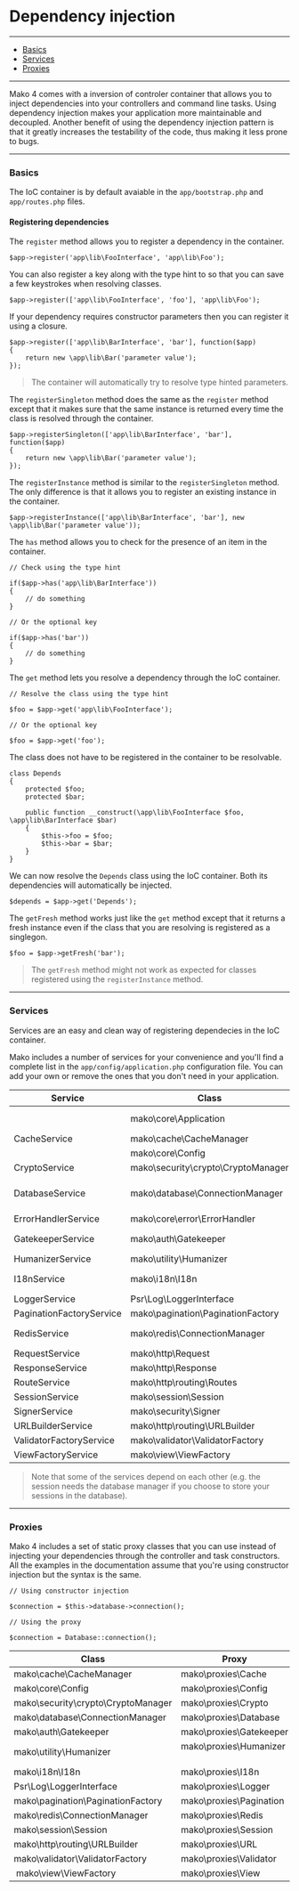# Dependency injection

--------------------------------------------------------

* [Basics](#basics)
* [Services](#services)
* [Proxies](#proxies)

--------------------------------------------------------

Mako 4 comes with a inversion of controler container that allows you to inject dependencies into your controllers and command line tasks. Using dependency injection makes your application more maintainable and decoupled. Another benefit of using the dependency injection pattern is that it greatly increases the testability of the code, thus making it less prone to bugs.

--------------------------------------------------------

<a id="basics"></a>

### Basics

The IoC container is by default avaiable in the ```app/bootstrap.php``` and ```app/routes.php``` files.

#### Registering dependencies

The ```register``` method allows you to register a dependency in the container.

	$app->register('app\lib\FooInterface', 'app\lib\Foo');

You can also register a key along with the type hint to so that you can save a few keystrokes when resolving classes.

	$app->register(['app\lib\FooInterface', 'foo'], 'app\lib\Foo');

If your dependency requires constructor parameters then you can register it using a closure.

	$app->register(['app\lib\BarInterface', 'bar'], function($app)
	{
		return new \app\lib\Bar('parameter value');
	});

> The container will automatically try to resolve type hinted parameters.

The ```registerSingleton``` method does the same as the ```register``` method except that it makes sure that the same instance is returned every time the class is resolved through the container.

	$app->registerSingleton(['app\lib\BarInterface', 'bar'], function($app)
	{
		return new \app\lib\Bar('parameter value');
	});

The ```registerInstance``` method is similar to the ```registerSingleton``` method. The only difference is that it allows you to register an existing instance in the container.

	$app->registerInstance(['app\lib\BarInterface', 'bar'], new \app\lib\Bar('parameter value'));

The ```has``` method allows you to check for the presence of an item in the container.

	// Check using the type hint

	if($app->has('app\lib\BarInterface'))
	{
		// do something
	}
	
	// Or the optional key

	if($app->has('bar'))
	{
		// do something
	}

The ```get``` method lets you resolve a dependency through the IoC container.

	// Resolve the class using the type hint

	$foo = $app->get('app\lib\FooInterface');

	// Or the optional key

	$foo = $app->get('foo');

The class does not have to be registered in the container to be resolvable.

	class Depends
	{
		protected $foo;
		protected $bar;

		public function __construct(\app\lib\FooInterface $foo, \app\lib\BarInterface $bar)
		{
			$this->foo = $foo;
			$this->bar = $bar;
		}
	}

We can now resolve the ```Depends``` class using the IoC container. Both its dependencies will automatically be injected.

	$depends = $app->get('Depends');

The ```getFresh``` method works just like the ```get``` method except that it returns a fresh instance even if the class that you are resolving is registered as a singlegon.

	$foo = $app->getFresh('bar');

> The ```getFresh``` method might not work as expected for classes registered using the ```registerInstance``` method.

--------------------------------------------------------

<a id="services"></a>

### Services

Services are an easy and clean way of registering dependecies in the IoC container. 

Mako includes a number of services for your convenience and you'll find a complete list in the ```app/config/application.php``` configuration file. You can add your own or remove the ones that you don't need in your application.

| Service                  | Class                              | Key              | Description                 | Required |
|--------------------------|------------------------------------|------------------|-----------------------------|----------|
|                          | mako\core\Application              | app              | Application / IoC container | ✔        |
| CacheService             | mako\cache\CacheManager            | cache            | Cache manager               | ✘        |
|                          | mako\core\Config                   | config           | Config loader               | ✔        |
| CryptoService            | mako\security\crypto\CryptoManager | crypto           | Crypto manager              | ✘        |
| DatabaseService          | mako\database\ConnectionManager    | database         | Database connection manager | ✘        |
| ErrorHandlerService      | mako\core\error\ErrorHandler       | errorhandler     | Error handler               | ✔        |
| GatekeeperService        | mako\auth\Gatekeeper               | gatekeeper       | Gatekeeper autentication    | ✘        |
| HumanizerService         | mako\utility\Humanizer             | humanizer        | Humanizer helper            | ✘        |
| I18nService              | mako\i18n\I18n                     | i18n             | Internationalization class  | ✘        |
| LoggerService            | Psr\Log\LoggerInterface            | logger           | Monolog logger              | ✔        |
| PaginationFactoryService | mako\pagination\PaginationFactory  | pagination       | Pagination factory          | ✘        |
| RedisService             | mako\redis\ConnectionManager       | redis            | Redis connection manager    | ✘        |
| RequestService           | mako\http\Request                  | request          | Request                     | ✔        |
| ResponseService          | mako\http\Response                 | response         | Response                    | ✔        |
| RouteService             | mako\http\routing\Routes           | routes           | Route collection            | ✔        |
| SessionService           | mako\session\Session               | session          | Session                     | ✘        |
| SignerService            | mako\security\Signer               | signer           | Signer                      | ✔        |
| URLBuilderService        | mako\http\routing\URLBuilder       | urlbuilder       | URL builder                 | ✘        |
| ValidatorFactoryService  | mako\validator\ValidatorFactory    | validatorfactory | Validation factory          | ✘        |
| ViewFactoryService       | mako\view\ViewFactory              | viewfactory      | View factory                | ✘        |

> Note that some of the services depend on each other (e.g. the session needs the database manager if you choose to store your sessions in the database).

--------------------------------------------------------

<a id="proxies"></a>

### Proxies

Mako 4 includes a set of static proxy classes that you can use instead of injecting your dependencies through the controller and task constructors. All the examples in the documentation assume that you're using constructor injection but the syntax is the same.

	// Using constructor injection

	$connection = $this->database->connection();

	// Using the proxy

	$connection = Database::connection();

| Class                              | Proxy                              |
|------------------------------------|------------------------------------|
| mako\cache\CacheManager            | mako\proxies\Cache                 |
| mako\core\Config                   | mako\proxies\Config                |
| mako\security\crypto\CryptoManager | mako\proxies\Crypto                |
| mako\database\ConnectionManager    | mako\proxies\Database              |
| mako\auth\Gatekeeper               | mako\proxies\Gatekeeper            |
| mako\utility\Humanizer             | mako\proxies\Humanizer             |
| mako\i18n\I18n                     | mako\proxies\I18n                  |
| Psr\Log\LoggerInterface            | mako\proxies\Logger                |
| mako\pagination\PaginationFactory  | mako\proxies\Pagination            |
| mako\redis\ConnectionManager       | mako\proxies\Redis                 |
| mako\session\Session               | mako\proxies\Session               |
| mako\http\routing\URLBuilder       | mako\proxies\URL                   |
| mako\validator\ValidatorFactory    | mako\proxies\Validator             |
| mako\view\ViewFactory              | mako\proxies\View                  |